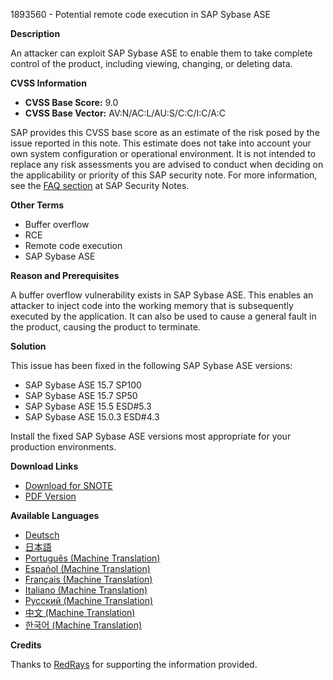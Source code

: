 1893560 - Potential remote code execution in SAP Sybase ASE

**Description**

An attacker can exploit SAP Sybase ASE to enable them to take complete control of the product, including viewing, changing, or deleting data.

**CVSS Information**

- **CVSS Base Score:** 9.0
- **CVSS Base Vector:** AV:N/AC:L/AU:S/C:C/I:C/A:C

SAP provides this CVSS base score as an estimate of the risk posed by the issue reported in this note. This estimate does not take into account your own system configuration or operational environment. It is not intended to replace any risk assessments you are advised to conduct when deciding on the applicability or priority of this SAP security note. For more information, see the [FAQ section](https://service.sap.com/securitynotes/) at SAP Security Notes.

**Other Terms**

- Buffer overflow
- RCE
- Remote code execution
- SAP Sybase ASE

**Reason and Prerequisites**

A buffer overflow vulnerability exists in SAP Sybase ASE. This enables an attacker to inject code into the working memory that is subsequently executed by the application. It can also be used to cause a general fault in the product, causing the product to terminate.

**Solution**

This issue has been fixed in the following SAP Sybase ASE versions:

- SAP Sybase ASE 15.7 SP100
- SAP Sybase ASE 15.7 SP50
- SAP Sybase ASE 15.5 ESD#5.3
- SAP Sybase ASE 15.0.3 ESD#4.3

Install the fixed SAP Sybase ASE versions most appropriate for your production environments.

**Download Links**

- [Download for SNOTE](https://notesdownloads.sap.com/note/0040000017697722017)
- [PDF Version](https://userapps.support.sap.com/sap/support/sfm/notes/print/0001893560?language=en-US&token=2D57668F37627A991306DDC5BD97C0CE)

**Available Languages**

- [Deutsch](https://me.sap.com/notes/0001893560/D)
- [日本語](https://me.sap.com/notes/0001893560/J)
- [Português (Machine Translation)](https://me.sap.com/notes/0001893560/P)
- [Español (Machine Translation)](https://me.sap.com/notes/0001893560/S)
- [Français (Machine Translation)](https://me.sap.com/notes/0001893560/F)
- [Italiano (Machine Translation)](https://me.sap.com/notes/0001893560/I)
- [Русский (Machine Translation)](https://me.sap.com/notes/0001893560/R)
- [中文 (Machine Translation)](https://me.sap.com/notes/0001893560/1)
- [한국어 (Machine Translation)](https://me.sap.com/notes/0001893560/3)

**Credits**

Thanks to [RedRays](https://redrays.io) for supporting the information provided.